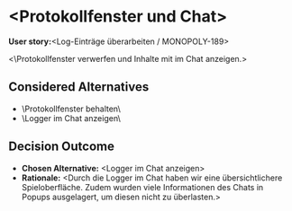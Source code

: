 # \<Protokollfenster und Chat\>

**User story:**\<Log-Einträge überarbeiten / MONOPOLY-189\>

<\Protokollfenster verwerfen und Inhalte mit im Chat anzeigen.\>

## Considered Alternatives

* \Protokollfenster behalten\
* \Logger im Chat anzeigen\

## Decision Outcome

* **Chosen Alternative:** \<Logger im Chat anzeigen\>
* **Rationale:** \<Durch die Logger im Chat haben wir eine übersichtlichere Spieloberfläche. Zudem wurden viele Informationen des Chats in Popups ausgelagert, um diesen nicht zu überlasten.\>
